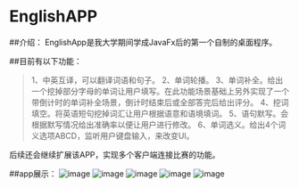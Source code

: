 # EnglishAPP
##介绍：
EnglishApp是我大学期间学成JavaFx后的第一个自制的桌面程序。

##目前有以下功能：
>1、中英互译，可以翻译词语和句子。
>2、单词轮播。
>3、单词补全。给出一个挖掉部分字母的单词让用户填写。在此功能场景基础上另外实现了一个带倒计时的单词补全场景，倒计时结束后或全部答完后给出评分。
4、挖词填空。将英语短句挖掉词汇让用户根据语意和语境填词。
5、语句默写。会根据默写情况给出准确率以便让用户进行修改。
6、单词选义。给出4个词义选项ABCD，监听用户键盘输入，来改变UI。

后续还会继续扩展该APP，实现多个客户端连接比赛的功能。

##app展示：
![image](https://user-images.githubusercontent.com/112806950/222958010-e3ac11bf-6c19-41ce-b569-9539ad20f4c2.png)
![image](https://user-images.githubusercontent.com/112806950/222958159-a54ad0e9-1f28-4752-a729-ce5760bb25d6.png)
![image](https://user-images.githubusercontent.com/112806950/222958043-71583e66-bf70-4fd0-b962-54645e0aa1e3.png)
![image](https://user-images.githubusercontent.com/112806950/222958109-143ad62c-aada-4666-bd2b-bde6d5f5b77a.png)
![image](https://user-images.githubusercontent.com/112806950/222958134-889a5ff9-cbe9-4175-9f5f-5906ee2397ec.png)
